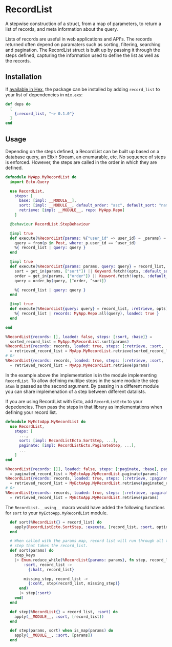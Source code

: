# RecordList

A stepwise construction of a struct, from a map of parameters, to return a list of records, and meta information about the query. 

Lists of records are useful in web applications and API's. The records returned often depend on paramaters such as sorting, filtering, searching and pagination. 
The RecordList struct is built up by passing it through the steps defined, capturing the information used to define the list as well as the records. 

## Installation

If [available in Hex](https://hex.pm/docs/publish), the package can be installed
by adding `record_list` to your list of dependencies in `mix.exs`:

```elixir
def deps do
  [
    {:record_list, "~> 0.1.0"}
  ]
end
```

## Usage

Depending on the steps defined, a RecordList can be built up based on a database query, an Elixir Stream, an enumarable, etc. 
No sequence of steps is enforced. However, the steps are called in the order in which they are defined. 

```elixir
defmodule MyApp.MyRecordList do
  import Ecto.Query

  use RecordList, 
    steps: [
      base: [impl: __MODULE__],
      sort: [impl: __MODULE__, default_order: "asc", default_sort: "name"],
      retrieve: [impl: __MODULE__, repo: MyApp.Repo]
    ]

  @behaviour RecordList.StepBehaviour

  @impl true
  def execute(%RecordList{params: %{"user_id" => user_id} = _params} = record_list, :base, _opts) do
    query = from(p in Post, where: p.user_id == ^user_id)
    %{ record_list | query: query }
  end

  @impl true
  def execute(%RecordList{params: params, query: query} = record_list, :sort, opts) do
    sort = get_in(params, ["sort"]) || Keyword.fetch!(opts, :default_sort)
    order = get_in(params, ["order"]) || Keyword.fetch!(opts, :default_order)
    query = order_by(query, [^order, ^sort])

    %{ record_list | query: query }
  end

  @impl true
  def execute(%RecordList{query: query} = record_list, :retrieve, opts) do
    %{ record_list | records: MyApp.Repo.all(query), loaded: true }
  end  

end
```

```elixir
%RecordList{records: [], loaded: false, steps: [:sort, :base]} = 
  sorted_record_list = MyApp.MyRecordList.sort(params)
%RecordList{records: records, loaded: true, steps: [:retrieve, :sort, :base]} 
  = retrieved_record_list = MyApp.MyRecordList.retrieve(sorted_record_list)
# Or
%RecordList{records: records, loaded: true, steps: [:retrieve, :sort, :base]} 
  = retrieved_record_list = MyApp.MyRecordList.retrieve(params)
```

In the example above the implementation is in the module implementing `RecordList`. To allow defining multilpe steps in the same module the step `atom` is passed as the second argument. 
By passing in a different module you can share implemenation of a step between different datalists. 

If you are using RecordList with Ecto, add `RecordListEcto` to your depedencies. Then pass the steps in that library as implementations when defining your record list. 

```elixir
defmodule MyEctoApp.MyRecordList do
  use RecordList, 
    steps: [
      ...,
      sort: [impl: RecordListEcto.SortStep, ...],
      paginate: [impl: RecordListEcto.PaginateStep, ...],
      ...
    ]
end
```


```elixir  
%RecordList{records: []], loaded: false, steps: [:paginate, :base], pagination: %RecordList.Pagination{records_count: _, current_page: _}} 
  = paginated_record_list = MyEctoApp.MyRecordList.paginate(params)
%RecordList{records: records, loaded: true, steps: [:retrieve, :paginate, :base]} 
  = retrieved_record_list = MyEctoApp.MyRecordList.retrieve(paginated_record_list)
# Or
%RecordList{records: records, loaded: true, steps: [:retrieve, :paginate, :base]} 
  = retrieved_record_list = MyEctoApp.MyRecordList.retrieve(params)
```

The `RecordList.__using__` macro would have added the following functions for `sort` to your `MyEctoApp.MyRecordList` module. 

```elixir
  def sort(%RecordList{} = record_list) do
    apply(RecordListEcto.SortStep, :execute, [record_list, :sort, options_for_step_other_than_impl])
  end

  # When called with the params map, record list will run through all the prior steps before calling the version of this 
  # step that takes the record_list. 
  def sort(params) do
    step_keys
    |> Enum.reduce_while(%RecordList{params: params}, fn step, record_list -> 
        :sort, record_list ->
          {:halt, record_list}

        missing_step, record_list ->
          {:cont, step(record_list, missing_step)}
      end)
      |> step(:sort)
    end)
  end

  def step(%RecordList{} = record_list, :sort) do
    apply(__MODULE__, :sort, [record_list])
  end

  def step(params, sort) when is_map(params) do
    apply(__MODULE__, :sort, [params])
  end
  
```